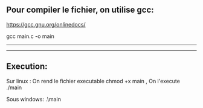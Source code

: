 Pour compiler le fichier, on utilise gcc: 
-----------------------------------------
https://gcc.gnu.org/onlinedocs/

gcc main.c -o main
_________________________

-------------------------
Execution:
-------------------------
Sur linux :
    On rend le fichier executable
        chmod +x main
    , On l'execute 
        ./main

Sous windows:
    .\main
